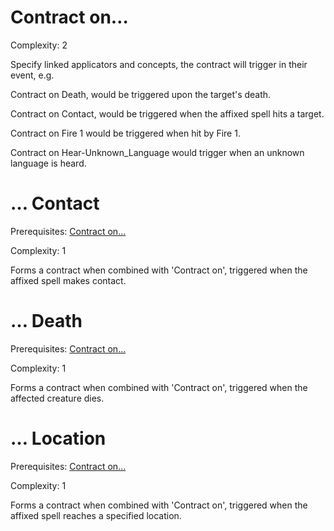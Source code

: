# Contract on… 

Complexity: 2

Specify linked applicators and concepts, the contract will trigger in their event, e.g.

Contract on Death, would be triggered upon the target's death. 

Contract on Contact, would be triggered when the affixed spell hits a target. 

Contract on Fire 1 would be triggered when hit by Fire 1.

Contract on Hear-Unknown_Language would trigger when an unknown language is heard. 

# … Contact

Prerequisites: [Contract on…](https://docs.google.com/document/d/1vI-IAbJokljZw4UKFW5vd6wz5fVYj52uFDCSoCZacHQ/edit#heading=h.ts9gjuo3ij65) 

Complexity: 1

Forms a contract when combined with 'Contract on', triggered when the affixed spell makes contact. 

# … Death

Prerequisites: [Contract on…](https://docs.google.com/document/d/1vI-IAbJokljZw4UKFW5vd6wz5fVYj52uFDCSoCZacHQ/edit#heading=h.ts9gjuo3ij65) 

Complexity: 1

Forms a contract when combined with 'Contract on', triggered when the affected creature dies. 

# … Location

Prerequisites: [Contract on…](https://docs.google.com/document/d/1vI-IAbJokljZw4UKFW5vd6wz5fVYj52uFDCSoCZacHQ/edit#heading=h.ts9gjuo3ij65) 

Complexity: 1

Forms a contract when combined with 'Contract on', triggered when the affixed spell reaches a specified location. 